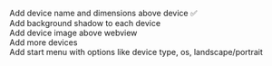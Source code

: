 Add device name and dimensions above device ✅             
Add background shadow to each device        
Add device image above webview          
Add more devices         
Add start menu with options like device type, os, landscape/portrait        
